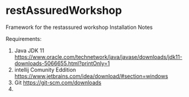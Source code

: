 # restAssuredWorkshop
Framework for the restassured workshop
Installation Notes

Requirements:
1. Java JDK 11
    https://www.oracle.com/technetwork/java/javase/downloads/jdk11-downloads-5066655.html?printOnly=1
2. intellij Comunity Eddition
    https://www.jetbrains.com/idea/download/#section=windows
3. Git
    https://git-scm.com/downloads
4. <API Backend>
